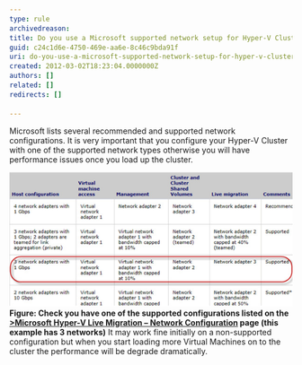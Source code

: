 ```yaml
---
type: rule
archivedreason: 
title: Do you use a Microsoft supported network setup for Hyper-V Clustering?
guid: c24c1d6e-4750-469e-aa6e-8c46c9bda91f
uri: do-you-use-a-microsoft-supported-network-setup-for-hyper-v-clustering
created: 2012-03-02T18:23:04.0000000Z
authors: []
related: []
redirects: []

---
```


Microsoft lists several recommended and supported network configurations. It is very important that you configure your Hyper-V Cluster with one of the supported network types otherwise you will have performance issues once you load up the cluster.

<!--endintro-->
![Hyper-v configuration page](/rules/do-you-use-a-microsoft-supported-network-setup-for-hyper-v-clustering/config-page.jpg)**Figure: Check you have one of the supported configurations listed on the [&gt;Microsoft Hyper-V Live Migration – Network Configuration](http://technet.microsoft.com/en-us/library/ff428137%28WS.10%29.aspx) page (this example has 3 networks)** 
It may work fine initially on a non-supported configuration but when you start loading more Virtual Machines on to the cluster the performance will be degrade dramatically.

